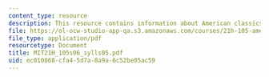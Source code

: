 ```yaml
---
content_type: resource
description: This resource contains information about American classics.
file: https://ol-ocw-studio-app-qa.s3.amazonaws.com/courses/21h-105-american-classics-spring-2006/ec010868cfa45d7a8a9a6c52be05ac59_MIT21H_105s06_sylls05.pdf
file_type: application/pdf
resourcetype: Document
title: MIT21H_105s06_sylls05.pdf
uid: ec010868-cfa4-5d7a-8a9a-6c52be05ac59
---
```

